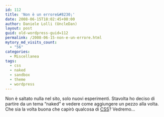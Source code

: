 ```yaml
---
id: 112
title: 'Non è un errore&#8230;'
date: 2008-06-15T18:02:45+00:00
author: Daniele Lolli (UncleDan)
layout: post
guid: old-wordpress-guid=112
permalink: /2008-06-15-non-e-un-errore.html
mytory_md_visits_count:
  - "56"
categories:
  - Miscellanea
tags:
  - css
  - naked
  - sandbox
  - theme
  - wordpress
---
```

Non è saltato nulla nel sito, solo nuovi esperimenti. Stavolta ho deciso di partire da un tema &#8220;naked&#8221; e vedere come aggiungere un pezzo alla volta. Che sia la volta buona che capirò qualcosa di <a title="Home of CSS" href="http://www.w3.org/Style/CSS/" target="_blank">CSS</a>? Vedremo&#8230;